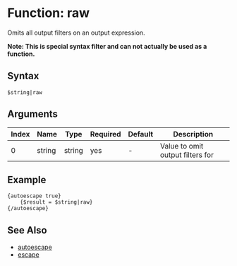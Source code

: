 # Function: raw

Omits all output filters on an output expression.

__Note: This is special syntax filter and can not actually be used as a function.__ 

## Syntax

```$string|raw```

## Arguments

|Index|Name|Type|Required|Default|Description|
|---|---|---|---|---|---|
|0|string|string|yes|-|Value to omit output filters for|

## Example

```
{autoescape true}
    {$result = $string|raw}
{/autoescape}
```

## See Also

- [autoescape](../blocks/autoescape.md)
- [escape](escape.md)
